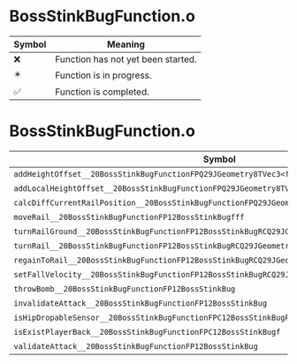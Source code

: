 # BossStinkBugFunction.o
| Symbol | Meaning 
| ------------- | ------------- 
| :x: | Function has not yet been started. 
| :eight_pointed_black_star: | Function is in progress. 
| :white_check_mark: | Function is completed. 


# BossStinkBugFunction.o
| Symbol | Decompiled? |
| ------------- | ------------- |
| `addHeightOffset__20BossStinkBugFunctionFPQ29JGeometry8TVec3<f>PC12BossStinkBugf` | :x: |
| `addLocalHeightOffset__20BossStinkBugFunctionFPQ29JGeometry8TVec3<f>P12BossStinkBugf` | :x: |
| `calcDiffCurrentRailPosition__20BossStinkBugFunctionFPQ29JGeometry8TVec3<f>P12BossStinkBugff` | :x: |
| `moveRail__20BossStinkBugFunctionFP12BossStinkBugfff` | :x: |
| `turnRailGround__20BossStinkBugFunctionFP12BossStinkBugRCQ29JGeometry8TVec3<f>fb` | :x: |
| `turnRail__20BossStinkBugFunctionFP12BossStinkBugRCQ29JGeometry8TVec3<f>fffffb` | :x: |
| `regainToRail__20BossStinkBugFunctionFP12BossStinkBugRCQ29JGeometry8TVec3<f>ffff` | :x: |
| `setFallVelocity__20BossStinkBugFunctionFP12BossStinkBugRCQ29JGeometry8TVec3<f>fff` | :x: |
| `throwBomb__20BossStinkBugFunctionFP12BossStinkBug` | :x: |
| `invalidateAttack__20BossStinkBugFunctionFP12BossStinkBug` | :x: |
| `isHipDropableSensor__20BossStinkBugFunctionFPC12BossStinkBugPC9HitSensor` | :x: |
| `isExistPlayerBack__20BossStinkBugFunctionFPC12BossStinkBugf` | :x: |
| `validateAttack__20BossStinkBugFunctionFP12BossStinkBug` | :x: |
